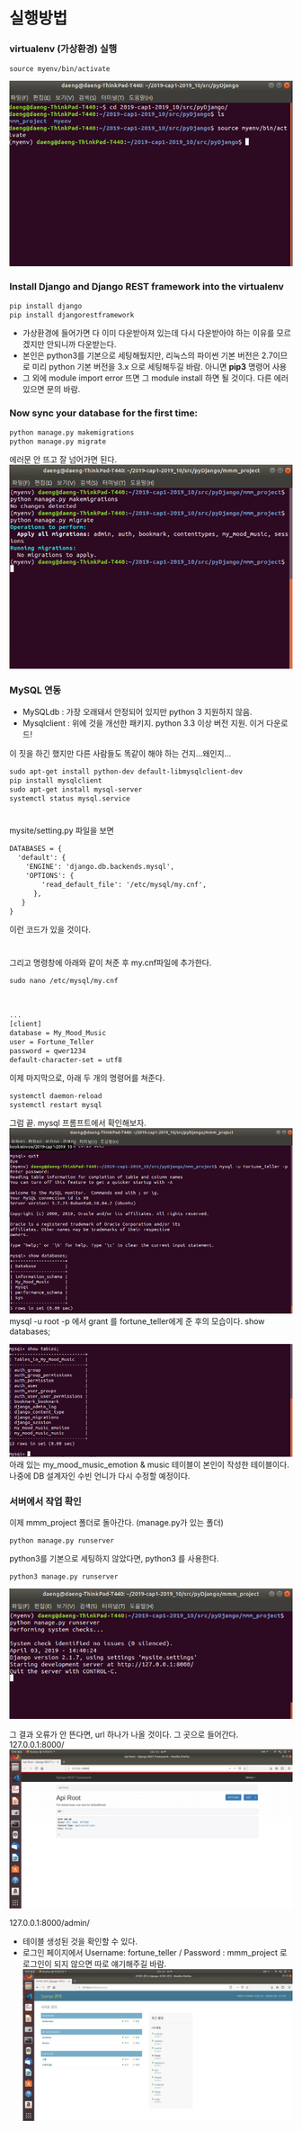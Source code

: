 # 실행방법 

###  virtualenv (가상환경) 실행

    source myenv/bin/activate  

![enter image description here](https://raw.githubusercontent.com/daeng325/KMU/master/%EC%8A%A4%ED%81%AC%EB%A6%B0%EC%83%B7,%202019-04-03%2014-32-17.png)

### Install Django and Django REST framework into the virtualenv

    pip install django
    pip install djangorestframework

 - 가상환경에 들어가면 다 이미 다운받아져 있는데 다시 다운받아야 하는 이유를 모르겠지만 안되니까 다운받는다.
 - 본인은 python3를 기본으로 세팅해뒀지만, 리눅스의 파이썬 기본 버전은 2.7이므로 미리 python 기본 버전을 3.x 으로 세팅해두길 바람. 아니면 **pip3** 명령어 사용
 - 그 외에 module import error 뜨면 그 module install 하면 될 것이다. 다른 에러 있으면 문의 바람.



    
### Now sync your database for the first time:

```
python manage.py makemigrations
python manage.py migrate
```

에러문 안 뜨고 잘 넘어가면 된다. 
![enter image description here](https://raw.githubusercontent.com/daeng325/KMU/master/%EC%8A%A4%ED%81%AC%EB%A6%B0%EC%83%B7,%202019-04-03%2014-39-48.png)

###  MySQL 연동

 - MySQLdb : 가장 오래돼서 안정되어 있지만 python 3 지원하지 않음.
 - Mysqlclient : 위에 것을 개선한 패키지. python 3.3 이상 버전 지원. 이거 다운로드!

이 짓을 하긴 했지만 다른 사람들도 똑같이 해야 하는 건지...왜인지...

    sudo apt-get install python-dev default-libmysqlclient-dev 
    pip install mysqlclient 
    sudo apt-get install mysql-server 
    systemctl status mysql.service


    
# 

mysite/setting.py 파일을 보면 

    DATABASES = {
      'default': {
        'ENGINE': 'django.db.backends.mysql',
        'OPTIONS': {
            'read_default_file': '/etc/mysql/my.cnf',
	      },
	   }
	}

이런 코드가 있을 것이다.
#

그리고 명령창에 아래와 같이 쳐준 후 my.cnf파일에 추가한다.

    sudo nano /etc/mysql/my.cnf

​

    ... 
    [client] 
    database = My_Mood_Music
    user = Fortune_Teller
    password = qwer1234 
    default-character-set = utf8



이제 마지막으로, 아래 두 개의 명령어를 쳐준다.

    systemctl daemon-reload 
    systemctl restart mysql

그럼 끝. mysql 프롬프트에서 확인해보자.
![enter image description here](https://raw.githubusercontent.com/daeng325/KMU/master/%EC%8A%A4%ED%81%AC%EB%A6%B0%EC%83%B7,%202019-04-04%2002-03-50.png)mysql -u root -p 에서 grant 를 fortune_teller에게 준 후의 모습이다.
show databases;

![enter image description here](https://raw.githubusercontent.com/daeng325/KMU/master/%EC%8A%A4%ED%81%AC%EB%A6%B0%EC%83%B7,%202019-04-04%2002-04-37.png)
아래 있는 my_mood_music_emotion & music 테이블이 본인이 작성한 테이블이다.
나중에 DB 설계자인 수빈 언니가 다시 수정할 예정이다.



### 서버에서 작업 확인

이제 mmm_project 폴더로 돌아간다. (manage.py가 있는 폴더)

    python manage.py runserver 

python3를 기본으로 세팅하지 않았다면, python3 를 사용한다. 

    python3 manage.py runserver 

![enter image description here](https://raw.githubusercontent.com/daeng325/KMU/master/%EC%8A%A4%ED%81%AC%EB%A6%B0%EC%83%B7,%202019-04-03%2014-40-39.png)

그 결과 오류가 안 뜬다면, url 하나가 나올 것이다. 그 곳으로 들어간다. 
127.0.0.1:8000/
![enter image description here](https://raw.githubusercontent.com/daeng325/KMU/master/%EC%8A%A4%ED%81%AC%EB%A6%B0%EC%83%B7,%202019-04-03%2014-40-56.png)

127.0.0.1:8000/admin/
- 테이블 생성된 것을 확인할 수 있다.
- 로그인 페이지에서 Username: fortune_teller / Password : mmm_project 로 로그인이 되지 않으면 따로 얘기해주길 바람.
![enter image description here](https://raw.githubusercontent.com/daeng325/KMU/master/%EC%8A%A4%ED%81%AC%EB%A6%B0%EC%83%B7,%202019-04-03%2014-41-06.png)



